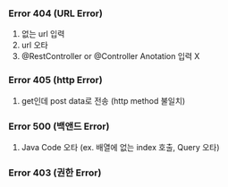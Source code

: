 ### Error 404 (URL Error)
1. 없는 url 입력
2. url 오타
3. @RestController or @Controller Anotation 입력 X

### Error 405 (http Error)
1. get인데 post data로 전송 (http method 불일치)

### Error 500 (백앤드 Error)
1. Java Code 오타 (ex. 배열에 없는 index 호출, Query 오타)

### Error 403 (권한 Error)

###